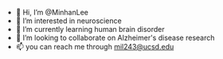 - 👋 Hi, I’m @MinhanLee
- 👀 I’m interested in neuroscience
- 🌱 I’m currently learning human brain disorder
- 💞️ I’m looking to collaborate on Alzheimer's disease research
- 📫 you can reach me through mil243@ucsd.edu

<!---
MinhanLee/MinhanLee is a ✨ special ✨ repository because its `README.md` (this file) appears on your GitHub profile.
You can click the Preview link to take a look at your changes.
--->
